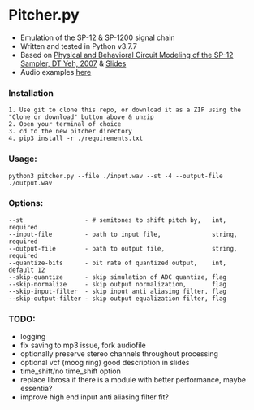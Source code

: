 # Pitcher.py
- Emulation of the SP-12 & SP-1200 signal chain
- Written and tested in Python v3.7.7
- Based on [Physical and Behavioral Circuit Modeling of the SP-12
Sampler, DT Yeh, 2007](https://ccrma.stanford.edu/~dtyeh/papers/yeh07_icmc_sp12.pdf) & [Slides](https://ccrma.stanford.edu/~dtyeh/sp12/yeh2007icmcsp12slides.pdf)
- Audio examples [here](https://tinyurl.com/yckcmhb2)

### Installation
```
1. Use git to clone this repo, or download it as a ZIP using the "Clone or download" button above & unzip
2. Open your terminal of choice
3. cd to the new pitcher directory
4. pip3 install -r ./requirements.txt
```

### Usage:
```
python3 pitcher.py --file ./input.wav --st -4 --output-file ./output.wav
```

### Options:
```
--st                 - # semitones to shift pitch by,   int,    required
--input-file         - path to input file,              string, required
--output-file        - path to output file,             string, required
--quantize-bits      - bit rate of quantized output,    int,    default 12
--skip-quantize      - skip simulation of ADC quantize, flag
--skip-normalize     - skip output normalization,       flag
--skip-input-filter  - skip input anti aliasing filter, flag
--skip-output-filter - skip output equalization filter, flag
```

### TODO:
- logging
- fix saving to mp3 issue, fork audiofile
- optionally preserve stereo channels throughout processing
- optional vcf (moog ring) good description in slides
- time_shift/no time_shift option
- replace librosa if there is a module with better performance, maybe essentia?
- improve high end input anti aliasing filter fit?
